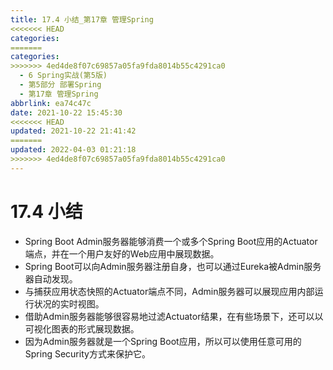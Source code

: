 ```yaml
---
title: 17.4 小结_第17章 管理Spring
<<<<<<< HEAD
categories:
=======
categories: 
>>>>>>> 4ed4de8f07c69857a05fa9fda8014b55c4291ca0
  - 6 Spring实战(第5版)
  - 第5部分 部署Spring
  - 第17章 管理Spring
abbrlink: ea74c47c
date: 2021-10-22 15:45:30
<<<<<<< HEAD
updated: 2021-10-22 21:41:42
=======
updated: 2022-04-03 01:21:18
>>>>>>> 4ed4de8f07c69857a05fa9fda8014b55c4291ca0
---
```

# 17.4 小结
- Spring Boot Admin服务器能够消费一个或多个Spring Boot应用的Actuator端点，并在一个用户友好的Web应用中展现数据。
- Spring Boot可以向Admin服务器注册自身，也可以通过Eureka被Admin服务器自动发现。
- 与捕获应用状态快照的Actuator端点不同，Admin服务器可以展现应用内部运行状况的实时视图。
- 借助Admin服务器能够很容易地过滤Actuator结果，在有些场景下，还可以以可视化图表的形式展现数据。
- 因为Admin服务器就是一个Spring Boot应用，所以可以使用任意可用的Spring Security方式来保护它。
